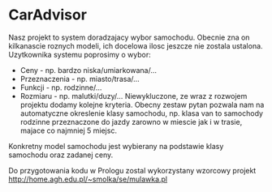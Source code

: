 # CarAdvisor

Nasz projekt to system doradzajacy wybor samochodu. Obecnie zna on kilkanascie roznych modeli, ich docelowa ilosc jeszcze nie zostala ustalona. Uzytkownika systemu poprosimy o wybor:
- Ceny - np. bardzo niska/umiarkowana/…
- Przeznaczenia - np. miasto/trasa/…
- Funkcji - np. rodzinne/…
- Rozmiaru - np. malutki/duzy/…
Niewykluczone, ze wraz z rozwojem projektu dodamy kolejne kryteria. Obecny zestaw pytan pozwala nam na automatyczne okreslenie klasy samochodu, np. klasa van to samochody rodzinne przeznaczone do jazdy zarowno w miescie jak i w trasie, majace co najmniej 5 miejsc.

Konkretny model samochodu jest wybierany na podstawie klasy samochodu oraz zadanej ceny.

Do przygotowania kodu w Prologu zostal wykorzystany wzorcowy projekt http://home.agh.edu.pl/~smolka/se/mulawka.pl
